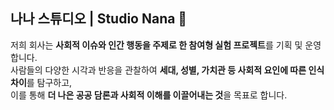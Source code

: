 ## 나나 스튜디오 | Studio Nana 🧩

저희 회사는 **사회적 이슈와 인간 행동을 주제로 한 참여형 실험 프로젝트**를 기획 및 운영합니다.<br/>
사람들의 다양한 시각과 반응을 관찰하여 **세대, 성별, 가치관 등 사회적 요인에 따른 인식 차이**를 탐구하고,  
이를 통해 **더 나은 공공 담론과 사회적 이해를 이끌어내는 것**을 목표로 합니다.
